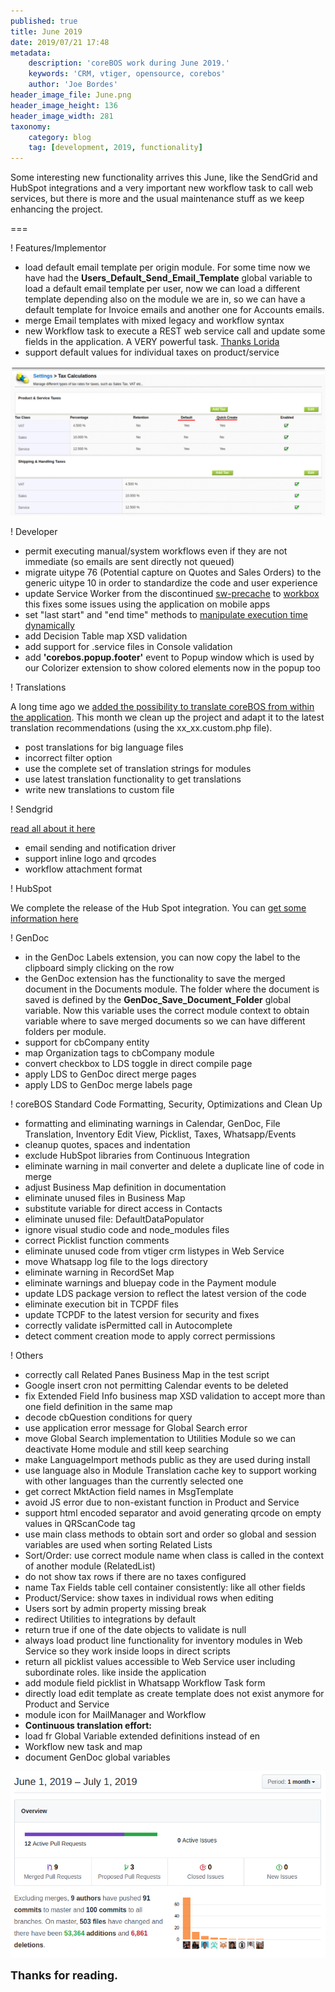 ```yaml
---
published: true
title: June 2019
date: 2019/07/21 17:48
metadata:
    description: 'coreBOS work during June 2019.'
    keywords: 'CRM, vtiger, opensource, corebos'
    author: 'Joe Bordes'
header_image_file: June.png
header_image_height: 136
header_image_width: 281
taxonomy:
    category: blog
    tag: [development, 2019, functionality]
---
```


Some interesting new functionality arrives this June, like the SendGrid and HubSpot integrations and a very important new workflow task to call web services, but there is more and the usual maintenance stuff as we keep enhancing the project.

===

 ! Features/Implementor

 - load default email template per origin module. For some time now we have had the **Users_Default_Send_Email_Template** global variable to load a default email template per user, now we can load a different template depending also on the module we are in, so we can have a default template for Invoice emails and another one for Accounts emails.
 - merge Email templates with mixed legacy and workflow syntax
 - new Workflow task to execute a REST web service call and update some fields in the application. A VERY powerful task. [Thanks Lorida](https://github.com/loridacito)
 - support default values for individual taxes on product/service

![Tax defaults](TaxesDefaults.png)

<span></span>

 ! Developer
 - permit executing manual/system workflows even if they are not immediate (so emails are sent directly not queued)
 - migrate uitype 76 (Potential capture on Quotes and Sales Orders) to the generic uitype 10 in order to standardize the code and user experience
 - update Service Worker from the discontinued [sw-precache](https://github.com/GoogleChromeLabs/sw-precache) to [workbox](https://developers.google.com/web/tools/workbox/) this fixes some issues using the application on mobile apps
 - set "last start" and "end time" methods to [manipulate execution time dynamically](http://corebos.com/documentation/doku.php?id=en:devel:reschedulecrontask&noprocess=1)
 - add Decision Table map XSD validation
 - add support for .service files in Console validation
 - add **'corebos.popup.footer'** event to Popup window which is used by our Colorizer extension to show colored elements now in the popup too

<span></span>

 ! Translations

A long time ago we [added the possibility to translate coreBOS from within the application](../translation-extension-for). This month we clean up the project and adapt it to the latest translation recommendations (using the xx_xx.custom.php file).

 - post translations for big language files
 - incorrect filter option
 - use the complete set of translation strings for modules
 - use latest translation functionality to get translations
 - write new translations to custom file

<span></span>

 ! Sendgrid

[read all about it here](../EmailAPISendGrid)
 - email sending and notification driver
 - support inline logo and qrcodes
 - workflow attachment format

<span></span>

 ! HubSpot

We complete the release of the Hub Spot integration. You can [get some information here](https://www.youtube.com/watch?v=4pRhhD4ehec&list=PL0oN2FI_W55wuDJo2bxmPW6rTLx0Y-I6N)

<span></span>

 ! GenDoc

 - in the GenDoc Labels extension, you can now copy the label to the clipboard simply clicking on the row
 - the GenDoc extension has the functionality to save the merged document in the Documents module. The folder where the document is saved is defined by the **GenDoc_Save_Document_Folder** global variable. Now this variable uses the correct module context to obtain variable where to save merged documents so we can have different folders per module.
 - support for cbCompany entity
 - map Organization tags to cbCompany module
 - convert checkbox to LDS toggle in direct compile page
 - apply LDS to GenDoc direct merge pages
 - apply LDS to GenDoc merge labels page

<span></span>

 ! coreBOS Standard Code Formatting, Security, Optimizations and Clean Up

 - formatting and eliminating warnings in Calendar, GenDoc, File Translation, Inventory Edit View, Picklist, Taxes, Whatsapp/Events
 - cleanup quotes, spaces and indentation
 - exclude HubSpot libraries from Continuous Integration
 - eliminate warning in mail converter and delete a duplicate line of code in merge
 - adjust Business Map definition in documentation
 - eliminate unused files in Business Map
 - substitute variable for direct access in Contacts
 - eliminate unused file: DefaultDataPopulator
 - ignore visual studio code and node_modules files
 - correct Picklist function comments
 - eliminate unused code from vtiger crm listypes in Web Service
 - move Whatsapp log file to the logs directory
 - eliminate warning in RecordSet Map
 - eliminate warnings and bluepay code in the Payment module
 - update LDS package version to reflect the latest version of the code
 - eliminate execution bit in TCPDF files
 - update TCPDF to the latest version for security and fixes
 - correctly validate isPermitted call in Autocomplete
 - detect comment creation mode to apply correct permissions

<span></span>

 ! Others
 - correctly call Related Panes Business Map in the test script
 - Google insert cron not permitting Calendar events to be deleted
 - fix Extended Field Info business map XSD validation to accept more than one field definition in the same map
 - decode cbQuestion conditions for query
 - use application error message for Global Search error
 - move Global Search implementation to Utilities Module so we can deactivate Home module and still keep searching
 - make LanguageImport methods public as they are used during install
 - use language also in Module Translation cache key to support working with other languages than the currently selected one
 - get correct MktAction field names in MsgTemplate
 - avoid JS error due to non-existant function in Product and Service
 - support html encoded separator and avoid generating qrcode on empty values in QRScanCode tag
 - use main class methods to obtain sort and order so global and session variables are used when sorting Related Lists
 - Sort/Order: use correct module name when class is called in the context of another module (RelatedList)
 - do not show tax rows if there are no taxes configured
 - name Tax Fields table cell container consistently: like all other fields
 - Product/Service: show taxes in individual rows when editing
 - Users sort by admin property missing break
 - redirect Utilities to integrations by default
 - return true if one of the date objects to validate is null
 - always load product line functionality for inventory modules in Web Service so they work inside loops in direct scripts
 - return all picklist values accessible to Web Service user including subordinate roles. like inside the application
 - add module field picklist in Whatsapp Workflow Task form
 - directly load edit template as create template does not exist anymore for Product and Service
 - module icon for MailManager and Workflow
 - **Continuous translation effort:**
  - load fr Global Variable extended definitions instead of en
  - Workflow new task and map
  - document GenDoc global variables


![June Insights](corebosgithub1906.png)

**<span style="font-size:large">Thanks for reading.</span>**
